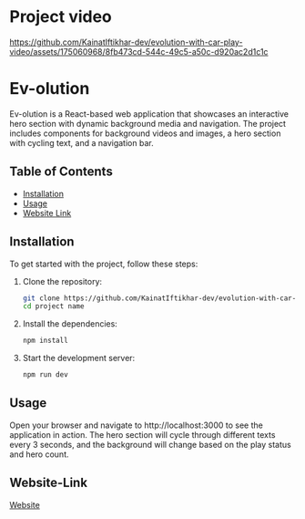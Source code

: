# Project video



https://github.com/KainatIftikhar-dev/evolution-with-car-play-video/assets/175060968/8fb473cd-544c-49c5-a50c-d920ac2d1c1c

# Ev-olution

Ev-olution is a React-based web application that showcases an interactive hero section with dynamic background media and navigation. The project includes components for background videos and images, a hero section with cycling text, and a navigation bar.

## Table of Contents

- [Installation](#installation)
- [Usage](#usage)
- [Website Link](Website-Link)


## Installation

To get started with the project, follow these steps:

1. Clone the repository:
   ```bash
   git clone https://github.com/KainatIftikhar-dev/evolution-with-car-play-video
   cd project name

2. Install the dependencies:
    ```bash
    npm install
3. Start the development server:
    ```bash
    npm run dev

## Usage
Open your browser and navigate to http://localhost:3000 to see the application in action. The hero section will cycle through different texts every 3 seconds, and the background will change based on the play status and hero count.

## Website-Link
[Website](https://evolution-with-car-play-video.vercel.app/)
